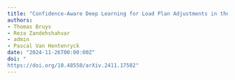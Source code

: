 ```yaml
---
title: "Confidence-Aware Deep Learning for Load Plan Adjustments in the Parcel Service Industry (Accepted for Presentation at AAAI-25 Bridge: AI+ORMS)"
authors:
- Thomas Bruys
- Reza Zandehshahvar
- admin
- Pascal Van Hentenryck
date: "2024-11-26T00:00:00Z"
doi: "
https://doi.org/10.48550/arXiv.2411.17502"
---
```

